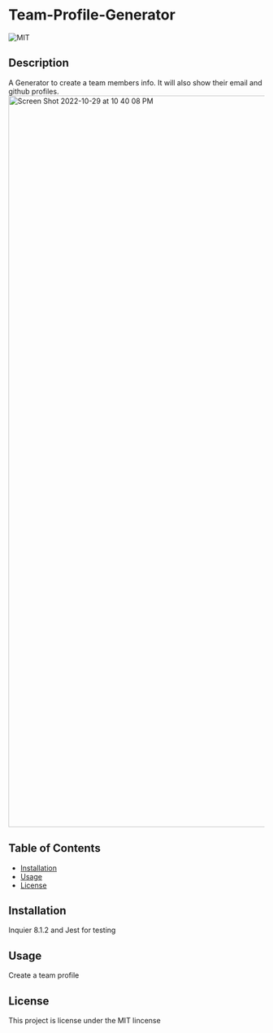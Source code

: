 # Team-Profile-Generator
  ![MIT](https://img.shields.io/badge/License-MIT-yellow.svg)
  ## Description
  A Generator to create a team members info. It will also show their email and github profiles.
  <img width="1440" alt="Screen Shot 2022-10-29 at 10 40 08 PM" src="https://user-images.githubusercontent.com/97656734/198864335-cece2013-24f3-47cd-906c-2fc164a73251.png">

  
  ## Table of Contents
  - [Installation](#installation)
  - [Usage](#usage)
  - [License](#license)
  
  ## Installation
  Inquier 8.1.2 and Jest for testing
  
  ## Usage
  Create a team profile
  
  ## License
  This project is license under the MIT lincense
